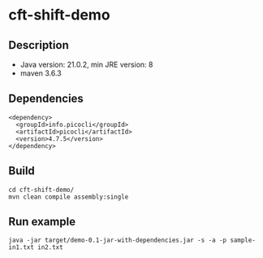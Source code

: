 # cft-shift-demo

## Description
* Java version: 21.0.2, min JRE version: 8
* maven 3.6.3

## Dependencies
```
<dependency>
  <groupId>info.picocli</groupId>
  <artifactId>picocli</artifactId>
  <version>4.7.5</version>
</dependency>
```
## Build
```
cd cft-shift-demo/
mvn clean compile assembly:single
```
## Run example
```
java -jar target/demo-0.1-jar-with-dependencies.jar -s -a -p sample- in1.txt in2.txt
```
